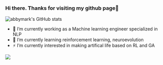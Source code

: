 ### Hi there. Thanks for visiting my github page👋
![abbymark's GitHub stats](https://github-readme-stats.vercel.app/api?username=abbymark&theme=dark&show_icons=true)

- 🔭 I’m currently working as a Machine learning engineer specialized in NLP
- 🌱 I’m currently learning reinforcement learning, neuroevolution
- ⚡ I’m currently interested in making artifical life based on RL and GA

![](https://leetcard.jacoblin.cool/abbymark?ext=contest)

<!--
**abbymark/abbymark** is a ✨ _special_ ✨ repository because its `README.md` (this file) appears on your GitHub profile.

Here are some ideas to get you started:

- 🔭 I’m currently working on ...
- 🌱 I’m currently learning ...
- 👯 I’m looking to collaborate on ...
- 🤔 I’m looking for help with ...
- 💬 Ask me about ...
- 📫 How to reach me: ...
- 😄 Pronouns: ...
- ⚡ Fun fact: ...
-->
